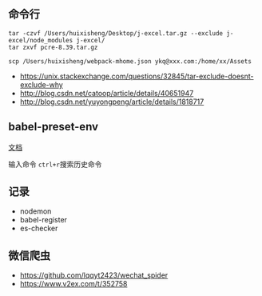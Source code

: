 ## 命令行
```
tar -czvf /Users/huixisheng/Desktop/j-excel.tar.gz --exclude j-excel/node_modules j-excel/
tar zxvf pcre-8.39.tar.gz

scp /Users/huixisheng/webpack-mhome.json ykq@xxx.com:/home/xx/Assets
```

- https://unix.stackexchange.com/questions/32845/tar-exclude-doesnt-exclude-why
- http://blog.csdn.net/catoop/article/details/40651947
- http://blog.csdn.net/yuyongpeng/article/details/1818717


## babel-preset-env ##
[文档](https://babeljs.cn/docs/plugins/preset-env/)


输入命令 `ctrl+r`搜索历史命令

## 记录 ##
- nodemon
- babel-register
- es-checker

## 微信爬虫
- https://github.com/lqqyt2423/wechat_spider
- https://www.v2ex.com/t/352758